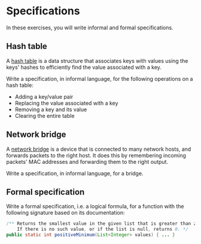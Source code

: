 # Specifications

In these exercises, you will write informal and formal specifications.


## Hash table

A [hash table](https://en.wikipedia.org/wiki/Hash_table) is a data structure that associates keys with values using the keys' hashes to efficiently find the value associated with a key.

Write a specification, in informal language, for the following operations on a hash table:

- Adding a key/value pair
- Replacing the value associated with a key
- Removing a key and its value
- Clearing the entire table


## Network bridge

A [network bridge](https://en.wikipedia.org/wiki/Bridging_(networking)) is a device that is connected to many network hosts, and forwards packets to the right host.
It does this by remembering incoming packets' MAC addresses and forwarding them to the right output.

Write a specification, in informal language, for a bridge.


## Formal specification

Write a formal specification, i.e. a logical formula, for a function with the following signature based on its documentation:

```java
/** Returns the smallest value in the given list that is greater than zero.
    If there is no such value, or if the list is null, returns 0. */
public static int positiveMinimum(List<Integer> values) { ... }
```

